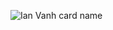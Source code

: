 ![Ian Vanh card name](https://cardivo.vercel.app/api?name=DrkBot%20MultiDispositigos%20-%20By:%20IAN&description=Hola%20a%20todos,%20Bienvenidos%20a%20DrkBot_V2-MD&image=https://raw.githubusercontent.com/DrkBotBase/MyBot_V2/master/lib/bot.jpg?q=tbn:ANd9GcR7aMC3bf4bg4l_nhYS2Un9FXbFYcB4T83Shjk8xSUZDh_D61LFpzbpeqLW&s=10?v=4&backgroundColor=%232596be&fontColor=%232EFE64&instagram=iand_tv&github=DrkBotBase&)